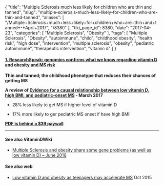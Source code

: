 {
    "title": "Multiple Sclerosis much less likely for children who are thin and tanned",
    "slug": "multiple-sclerosis-much-less-likely-for-children-who-are-thin-and-tanned",
    "aliases": [
        "/Multiple+Sclerosis+much+less+likely+for+children+who+are+thin+and+tanned+-+April+2017",
        "/8380"
    ],
    "tiki_page_id": 8380,
    "date": "2017-04-23",
    "categories": [
        "Multiple Sclerosis",
        "Obesity"
    ],
    "tags": [
        "Multiple Sclerosis",
        "Obesity",
        "autoimmune",
        "child",
        "childhood obesity",
        "health risk",
        "high dose",
        "intervention",
        "multiple sclerosis",
        "obesity",
        "pediatric autoimmune",
        "therapeutic intervention",
        "vitamin d"
    ]
}


#### [1. ResearchSpeak: genomics confirms what we know regarding vitamin D and obesity and MS risk](http://multiple-sclerosis-research.blogspot.com/2017/04/researchspeak-genomics-confirms-what-we.html)

 **Thin and tanned; the childhood phenotype that reduces their chances of getting MS** 

 **A review of  [Evidence for a causal relationship between low vitamin D, high BMI, and pediatric-onset MS](https://www.ncbi.nlm.nih.gov/pubmed/28356466?dopt=Abstract) - March 2017** 

* 28% less likely to get MS if higher level of vitamin D

* 17% more likely to ger pediatric MS onset if have high BMI

 **[PDF is behind a $39 paywall](http://www.neurology.org/content/early/2017/03/29/WNL.0000000000003849.full.pdf+html)** 

---

#### See also VitaminDWiki

* [Multiple Sclerosis and obesity share some gene problems (as well as low vitamin D) – June 2016](/posts/multiple-sclerosis-and-obesity-share-some-gene-problems-as-well-as-low-vitamin-d)

#### See also web

* [Low vitamin D and obesity as teenagers may accelerate MS](http://www.medicalnewstoday.com/articles/300576.php) Oct 2015